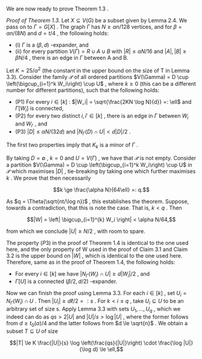 We are now ready to prove Theorem  $1.3$ .

*Proof of Theorem 1.3.* Let  $X \subseteq V(G)$  be a subset given by Lemma 2.4. We pass on to  $\Gamma = G[X]$ . The graph  $\Gamma$  has  $N \geq \alpha n/128$  vertices, and for  $\beta = \alpha n/(8N)$  and  $d = t/4$ , the following holds:

- (i)  $\Gamma$  is a  $(\beta, d)$ -expander, and
- (ii) for every partition  $V(\Gamma) = R \cup A \cup B$  with  $|R| \leq \alpha N/16$  and  $|A|, |B| \geq \beta N/4$ , there is an edge in  $\Gamma$  between A and B.

Let  $K = 25/\alpha^2$  (the constant in the upper bound on the size of T in Lemma 3.3). Consider the family  $\mathcal{P}$  of all ordered partitions  $V(\Gamma) = D \cup \left(\bigcup_{i=1}^k W_i\right) \cup U$ , where  $k \geq 0$  (this can be a different number for different partitions), such that the following holds:

- (P1) For every  $i \in [k]$ :  $|W_i| = \sqrt{\frac{2KN \log N}{d}} =: \ell$  and  $\Gamma[W_i]$  is connected,
- (P2) for every two distinct  $i, i' \in [k]$ , there is an edge in  $\Gamma$  between  $W_i$  and  $W_{i'}$ , and
- (P3)  $|D| \leq \alpha N/(32d)$  and  $|N_{\Gamma}(D) \cap U| < d|D|/2$ .

The first two properties imply that  $K_k$  is a minor of  $\Gamma$ .

By taking  $D = \emptyset$ ,  $k = 0$  and  $U = V(\Gamma)$ , we have that  $\mathcal{P}$  is not empty. Consider a partition  $V(\Gamma) = D \cup \left(\bigcup_{i=1}^k W_i\right) \cup U$  in  $\mathcal{P}$  which maximises  $|D|$ , tie-breaking by taking one which further maximises  $k$ . We prove that then necessarily

$$k \ge \frac{\alpha N}{64\ell} =: q.$$

As  $q = \Theta(\sqrt{nt/\log n})$ , this establishes the theorem. Suppose, towards a contradiction, that this is note the case. That is,  $k < q$ . Then

$$|W| = \left| \bigcup_{i=1}^{k} W_i \right| < \alpha N/64,$$

from which we conclude  $|U| \geq N/2$ , with room to spare.

The property  $(P3)$  in the proof of Theorem 1.4 is identical to the one used here, and the only property of W used in the proof of Claim 3.1 and Claim 3.2 is the upper bound on  $|W|$ , which is identical to the one used here. Therefore, same as in the proof of Theorem 1.4, the following holds:

- For every  $i \in [k]$  we have  $|N_{\Gamma}(W_i) \cap U| \ge d|W_i|/2$ , and
- $\Gamma[U]$  is a connected  $(\beta/2, d/2)$ -expander.

Now we can finish the proof using Lemma 3.3. For each  $i \in [k]$ , set  $U_i = N_{\Gamma}(W_i) \cap U$ . Then  $|U_i| \ge d\ell/2 =: s$ . For  $k < i \le q$ , take  $U_i \subseteq U$  to be an arbitrary set of size s. Apply Lemma 3.3 with sets  $U_1,\ldots,U_q$ , which we indeed can do as  $qs > 2|U|$  and  $|U|/s > \log |U|$ , where the former follows from  $d \ge t_0(\alpha)/4$  and the latter follows from  $d \le \sqrt{n}$ . We obtain a subset  $T \subseteq U$  of size

$$|T| \le K \frac{|U|}{s} \log \left(\frac{qs}{|U|}\right) \cdot \frac{\log |U|}{\log d} \le \ell,$$